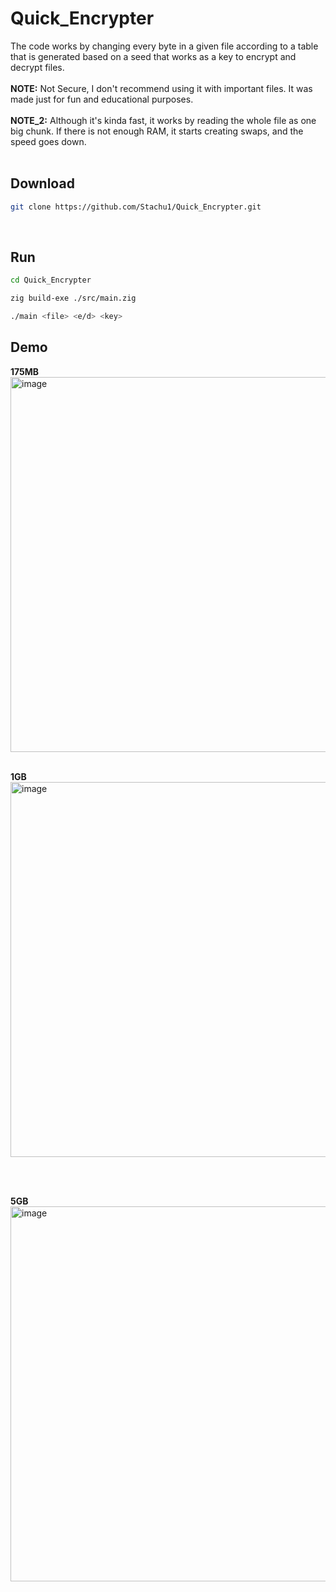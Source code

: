 # Quick_Encrypter
The code works by changing every byte in a given file according to a table that is generated based on a seed that works as a key to encrypt and decrypt files.
<br>
<br>
**NOTE:** Not Secure, I don't recommend using it with important files. It was made just for fun and educational purposes.
<br>
<br>
**NOTE_2:** Although it's kinda fast, it works by reading the whole file as one big chunk. If there is not enough RAM, it starts creating swaps, and the speed goes down.
<br>
<br>

## Download
```bash
git clone https://github.com/Stachu1/Quick_Encrypter.git
```

<br>


## Run
```bash
cd Quick_Encrypter 
```
```bash
zig build-exe ./src/main.zig
```
```bash
./main <file> <e/d> <key>
```

## Demo
**175MB**<br>
<img width="600" alt="image" src="https://github.com/Stachu1/Quick_Encrypter/assets/77758413/6d7072f4-dd3f-4f0d-96d9-1a0b248d351c">
<br>
<br>

**1GB**<br>
<img width="600" alt="image" src="https://github.com/Stachu1/Quick_Encrypter/assets/77758413/25da6b84-9d20-4ddb-a3f3-e30ef076f1e9">

<br>
<br>

**5GB**<br>
<img width="600" alt="image" src="https://github.com/Stachu1/Quick_Encrypter/assets/77758413/95624be9-ed68-4110-845a-d153ab2fda21">
